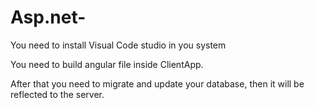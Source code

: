 # Asp.net-
You need to install Visual Code studio in you system

You need to build angular file inside ClientApp.

After that you need to migrate and update your database, then it will be reflected to the server.
